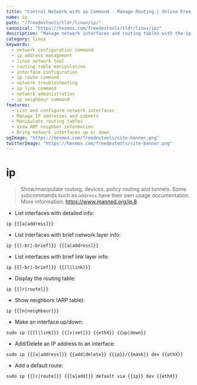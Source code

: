 ```yaml
---
title: "Control Network with ip Command - Manage Routing | Online Free DevTools by Hexmos"
name: ip
path: "/freedevtools/tldr/linux/ip/"
canonical: "https://hexmos.com/freedevtools/tldr/linux/ip/"
description: "Manage network interfaces and routing tables with the ip command.  Configure IP addresses, routes, and network devices efficiently. Free online tool, no registration required."
category: linux
keywords:
  - network configuration command
  - ip address management
  - linux network tool
  - routing table manipulation
  - interface configuration
  - ip route command
  - network troubleshooting
  - ip link command
  - network administration
  - ip neighbour command
features:
  - List and configure network interfaces
  - Manage IP addresses and subnets
  - Manipulate routing tables
  - View ARP neighbor information
  - Bring network interfaces up or down
ogImage: "https://hexmos.com/freedevtools/site-banner.png"
twitterImage: "https://hexmos.com/freedevtools/site-banner.png"
---
```


# ip

> Show/manipulate routing, devices, policy routing and tunnels.
> Some subcommands such as `address` have their own usage documentation.
> More information: <https://www.manned.org/ip.8>.

- List interfaces with detailed info:

`ip {{[a|address]}}`

- List interfaces with brief network layer info:

`ip {{[-br|-brief]}} {{[a|address]}}`

- List interfaces with brief link layer info:

`ip {{[-br|-brief]}} {{[l|link]}}`

- Display the routing table:

`ip {{[r|route]}}`

- Show neighbors (ARP table):

`ip {{[n|neighbour]}}`

- Make an interface up/down:

`sudo ip {{[l|link]}} {{[s|set]}} {{ethX}} {{up|down}}`

- Add/Delete an IP address to an interface:

`sudo ip {{[a|address]}} {{add|delete}} {{ip}}/{{mask}} dev {{ethX}}`

- Add a default route:

`sudo ip {{[r|route]}} {{[a|add]}} default via {{ip}} dev {{ethX}}`
